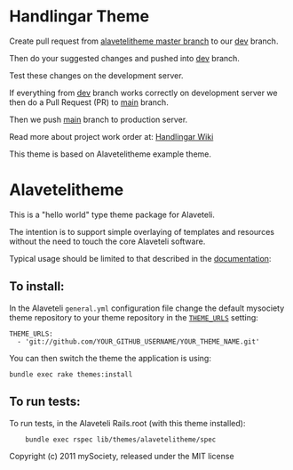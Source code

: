 Handlingar Theme
==============

Create pull request from [alavetelitheme master branch](https://github.com/mysociety/alavetelitheme/tree/master) to our [dev](https://github.com/handlingar/handlingar-theme/tree/dev) branch.

Then do your suggested changes and pushed into [dev](https://github.com/handlingar/handlingar-theme/tree/dev) branch.

Test these changes on the development server.

If everything from [dev](https://github.com/handlingar/handlingar-theme/tree/dev) branch works correctly on development server we then do a Pull Request (PR) to [main](https://github.com/handlingar/handlingar-theme/tree/main) branch.

Then we push [main](https://github.com/handlingar/handlingar-theme/tree/main) branch to production server.

Read more about project work order at: [Handlingar Wiki](https://gitlab.com/handlingar/handlingar/-/wikis/)

This theme is based on Alavetelitheme example theme.

Alavetelitheme
==============

This is a "hello world" type theme package for Alaveteli.

The intention is to support simple overlaying of templates and
resources without the need to touch the core Alaveteli software.

Typical usage should be limited to that described in the [documentation](http://alaveteli.org/docs/customising/themes/):


## To install:

In the Alaveteli `general.yml` configuration file change the default mysociety  theme repository to your theme repository in the [`THEME_URLS`](http://alaveteli.org/docs/customising/config/#theme_urls) setting:

    THEME_URLS:
      - 'git://github.com/YOUR_GITHUB_USERNAME/YOUR_THEME_NAME.git'

You can then switch the theme the application is using:

    bundle exec rake themes:install

## To run tests:

To run tests, in the Alaveteli Rails.root (with this theme installed):

        bundle exec rspec lib/themes/alavetelitheme/spec


Copyright (c) 2011 mySociety, released under the MIT license
